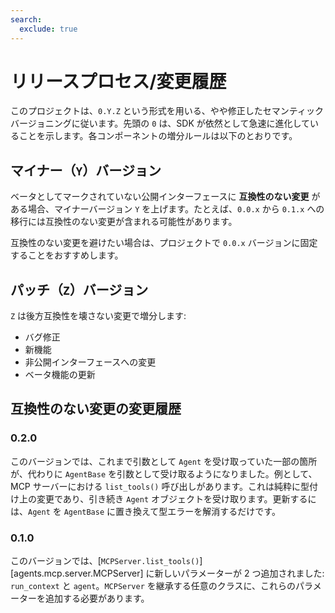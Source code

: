 ```yaml
---
search:
  exclude: true
---
```

# リリースプロセス/変更履歴

このプロジェクトは、`0.Y.Z` という形式を用いる、やや修正したセマンティックバージョニングに従います。先頭の `0` は、SDK が依然として急速に進化していることを示します。各コンポーネントの増分ルールは以下のとおりです。

## マイナー（`Y`）バージョン

ベータとしてマークされていない公開インターフェースに **互換性のない変更** がある場合、マイナーバージョン `Y` を上げます。たとえば、`0.0.x` から `0.1.x` への移行には互換性のない変更が含まれる可能性があります。

互換性のない変更を避けたい場合は、プロジェクトで `0.0.x` バージョンに固定することをおすすめします。

## パッチ（`Z`）バージョン

`Z` は後方互換性を壊さない変更で増分します:

- バグ修正
- 新機能
- 非公開インターフェースへの変更
- ベータ機能の更新

## 互換性のない変更の変更履歴

### 0.2.0

このバージョンでは、これまで引数として `Agent` を受け取っていた一部の箇所が、代わりに `AgentBase` を引数として受け取るようになりました。例として、MCP サーバーにおける `list_tools()` 呼び出しがあります。これは純粋に型付け上の変更であり、引き続き `Agent` オブジェクトを受け取ります。更新するには、`Agent` を `AgentBase` に置き換えて型エラーを解消するだけです。

### 0.1.0

このバージョンでは、[`MCPServer.list_tools()`][agents.mcp.server.MCPServer] に新しいパラメーターが 2 つ追加されました: `run_context` と `agent`。`MCPServer` を継承する任意のクラスに、これらのパラメーターを追加する必要があります。